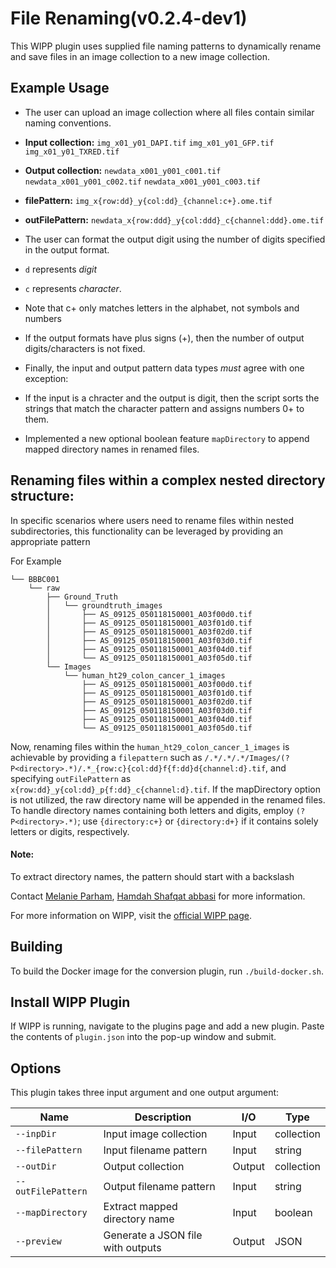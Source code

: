 # File Renaming(v0.2.4-dev1)
This WIPP plugin uses supplied file naming patterns to dynamically
rename and save files in an image collection to a new image collection.

## Example Usage
* The user can upload an image collection where all files contain similar
naming conventions.

 * **Input collection:**
`img_x01_y01_DAPI.tif`
`img_x01_y01_GFP.tif`
`img_x01_y01_TXRED.tif`

 * **Output collection:**
`newdata_x001_y001_c001.tif`
`newdata_x001_y001_c002.tif`
`newdata_x001_y001_c003.tif`

 * **filePattern:**
`img_x{row:dd}_y{col:dd}_{channel:c+}.ome.tif`

 * **outFilePattern:**
`newdata_x{row:ddd}_y{col:ddd}_c{channel:ddd}.ome.tif`

* The user can format the output digit using the number of digits
specified in the output format.
 * `d` represents *digit*
 * `c` represents *character*.

* Note that c+ only matches letters in the alphabet, not symbols and numbers

* If the output formats have plus signs (+), then the number of output
digits/characters is not fixed.

* Finally, the input and output pattern data types *must* agree with one
exception:
 * If the input is a chracter and the output is digit,
then the script sorts the strings that match the character pattern and
assigns numbers 0+ to them.

* Implemented a new optional boolean feature `mapDirectory` to append mapped directory names in renamed files.


## Renaming files within a complex nested directory structure:
In specific scenarios where users need to rename files within nested subdirectories, this functionality can be leveraged by providing an appropriate pattern

For Example

```
└── BBBC001
    └── raw
        ├── Ground_Truth
        │   └── groundtruth_images
        │       ├── AS_09125_050118150001_A03f00d0.tif
        │       ├── AS_09125_050118150001_A03f01d0.tif
        │       ├── AS_09125_050118150001_A03f02d0.tif
        │       ├── AS_09125_050118150001_A03f03d0.tif
        │       ├── AS_09125_050118150001_A03f04d0.tif
        │       └── AS_09125_050118150001_A03f05d0.tif
        └── Images
            └── human_ht29_colon_cancer_1_images
                ├── AS_09125_050118150001_A03f00d0.tif
                ├── AS_09125_050118150001_A03f01d0.tif
                ├── AS_09125_050118150001_A03f02d0.tif
                ├── AS_09125_050118150001_A03f03d0.tif
                ├── AS_09125_050118150001_A03f04d0.tif
                └── AS_09125_050118150001_A03f05d0.tif

```

Now, renaming files within the `human_ht29_colon_cancer_1_images` is achievable by providing a `filepattern` such as `/.*/.*/.*/Images/(?P<directory>.*)/.*_{row:c}{col:dd}f{f:dd}d{channel:d}.tif`, and specifying `outFilePattern` as `x{row:dd}_y{col:dd}_p{f:dd}_c{channel:d}.tif`. If the mapDirectory option is not utilized, the raw directory name will be appended in the renamed files. To handle directory names containing both letters and digits, employ `(?P<directory>.*)`; use `{directory:c+}` or `{directory:d+}` if it contains solely letters or digits, respectively.

#### Note:
To extract directory names, the pattern should start with a backslash



Contact [Melanie Parham](mailto:melanie.parham@axleinfo.com), [Hamdah Shafqat abbasi](mailto:hamdahshafqat.abbasi@nih.gov) for more
information.

For more information on WIPP, visit the
[official WIPP page](https://isg.nist.gov/deepzoomweb/software/wipp).

## Building

To build the Docker image for the conversion plugin, run
`./build-docker.sh`.

## Install WIPP Plugin

If WIPP is running, navigate to the plugins page and add a new plugin.
Paste the contents of `plugin.json` into the pop-up window and submit.

## Options

This plugin takes three input argument and one output argument:

| Name               | Description                       | I/O      | Type       |
|--------------------|-----------------------------------|----------|------------|
| `--inpDir`         | Input image collection            | Input    | collection |
| `--filePattern`    | Input filename pattern            | Input    | string     |
| `--outDir`         | Output collection                 | Output   | collection |
| `--outFilePattern` | Output filename pattern           | Input    | string     |
| `--mapDirectory`   | Extract mapped directory name     | Input    | boolean    |
| `--preview`        | Generate a JSON file with outputs | Output   | JSON       |
